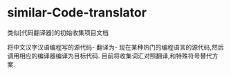 # similar-Code-translator
类似[代码翻译器]的初始收集项目文档


将中文汉字汉语编程写的源代码- 翻译为- 现在某种热门的编程语言的源代码,然后调用相应的编译器编译为目标代码.
目前将收集词汇对照翻译,和特殊符号替代方案.
